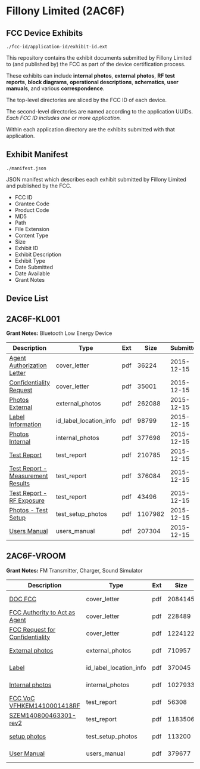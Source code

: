 # Fillony Limited (2AC6F)
## FCC Device Exhibits

```
./fcc-id/application-id/exhibit-id.ext
```

This repository contains the exhibit documents submitted by Fillony Limited to (and published by) the FCC as part of the device certification process.

These exhibits can include **internal photos**, **external photos**, **RF test reports**, **block diagrams**, **operational descriptions**, **schematics**, **user manuals**, and various **correspondence**.

The top-level directories are sliced by the FCC ID of each device.

The second-level directories are named according to the application UUIDs. *Each FCC ID includes one or more application.*

Within each application directory are the exhibits submitted with that application. 

## Exhibit Manifest

```
./manifest.json
```

JSON manifest which describes each exhibit submitted by Fillony Limited and published by the FCC.

- FCC ID
- Grantee Code
- Product Code
- MD5
- Path
- File Extension
- Content Type
- Size
- Exhibit ID
- Exhibit Description
- Exhibit Type
- Date Submitted
- Date Available
- Grant Notes

## Device List
## 2AC6F-KL001
**Grant Notes:** Bluetooth Low Energy Device

| Description | Type | Ext | Size | Submitted | Available |
| ----------- | ---- | --- | ---- | --------- | --------- |
| [Agent Authorization Letter](2AC6F-KL001/64aa0cbd23beeafa528849f165b57fb5/2842252.pdf) | cover_letter | pdf | 36224 | 2015-12-15 | 2015-12-15 |
| [Confidentiality Request](2AC6F-KL001/64aa0cbd23beeafa528849f165b57fb5/2842253.pdf) | cover_letter | pdf | 35001 | 2015-12-15 | 2015-12-15 |
| [Photos External](2AC6F-KL001/64aa0cbd23beeafa528849f165b57fb5/2842247.pdf) | external_photos | pdf | 262088 | 2015-12-15 | 2015-12-15 |
| [Label Information](2AC6F-KL001/64aa0cbd23beeafa528849f165b57fb5/2842246.pdf) | id_label_location_info | pdf | 98799 | 2015-12-15 | 2015-12-15 |
| [Photos Internal](2AC6F-KL001/64aa0cbd23beeafa528849f165b57fb5/2842248.pdf) | internal_photos | pdf | 377698 | 2015-12-15 | 2015-12-15 |
| [Test Report](2AC6F-KL001/64aa0cbd23beeafa528849f165b57fb5/2842249.pdf) | test_report | pdf | 210785 | 2015-12-15 | 2015-12-15 |
| [Test Report - Measurement Results](2AC6F-KL001/64aa0cbd23beeafa528849f165b57fb5/2842250.pdf) | test_report | pdf | 376084 | 2015-12-15 | 2015-12-15 |
| [Test Report - RF Exposure](2AC6F-KL001/64aa0cbd23beeafa528849f165b57fb5/2842254.pdf) | test_report | pdf | 43496 | 2015-12-15 | 2015-12-15 |
| [Photos - Test Setup](2AC6F-KL001/64aa0cbd23beeafa528849f165b57fb5/2842251.pdf) | test_setup_photos | pdf | 1107982 | 2015-12-15 | 2015-12-15 |
| [Users Manual](2AC6F-KL001/64aa0cbd23beeafa528849f165b57fb5/2842242.pdf) | users_manual | pdf | 207304 | 2015-12-15 | 2015-12-15 |
## 2AC6F-VROOM
**Grant Notes:** FM Transmitter, Charger, Sound Simulator

| Description | Type | Ext | Size | Submitted | Available |
| ----------- | ---- | --- | ---- | --------- | --------- |
| [DOC FCC](2AC6F-VROOM/aaa8d78e7613cb6007ee2e0882d6c92d/2424974.pdf) | cover_letter | pdf | 2084145 | 2014-10-23 | 2014-10-23 |
| [FCC Authority to Act as Agent](2AC6F-VROOM/aaa8d78e7613cb6007ee2e0882d6c92d/2424975.pdf) | cover_letter | pdf | 228489 | 2014-10-23 | 2014-10-23 |
| [FCC Request  for Confidentiality](2AC6F-VROOM/aaa8d78e7613cb6007ee2e0882d6c92d/2424976.pdf) | cover_letter | pdf | 1224122 | 2014-10-23 | 2014-10-23 |
| [External photos](2AC6F-VROOM/aaa8d78e7613cb6007ee2e0882d6c92d/2424977.pdf) | external_photos | pdf | 710957 | 2014-10-23 | 2014-10-23 |
| [Label](2AC6F-VROOM/aaa8d78e7613cb6007ee2e0882d6c92d/2424979.pdf) | id_label_location_info | pdf | 370045 | 2014-10-23 | 2014-10-23 |
| [Internal photos](2AC6F-VROOM/aaa8d78e7613cb6007ee2e0882d6c92d/2424978.pdf) | internal_photos | pdf | 1027933 | 2014-10-23 | 2014-10-23 |
| [FCC VoC VFHKEM1410001418RF](2AC6F-VROOM/aaa8d78e7613cb6007ee2e0882d6c92d/2424985.pdf) | test_report | pdf | 56308 | 2014-10-23 | 2014-10-23 |
| [SZEM140800463301-rev2](2AC6F-VROOM/aaa8d78e7613cb6007ee2e0882d6c92d/2425012.pdf) | test_report | pdf | 1183506 | 2014-10-23 | 2014-10-23 |
| [setup photos](2AC6F-VROOM/aaa8d78e7613cb6007ee2e0882d6c92d/2424983.pdf) | test_setup_photos | pdf | 113200 | 2014-10-23 | 2014-10-23 |
| [User Manual](2AC6F-VROOM/aaa8d78e7613cb6007ee2e0882d6c92d/2424984.pdf) | users_manual | pdf | 379677 | 2014-10-23 | 2014-10-23 |
